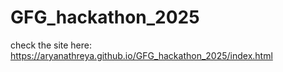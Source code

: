# GFG_hackathon_2025

check the site here: https://aryanathreya.github.io/GFG_hackathon_2025/index.html
